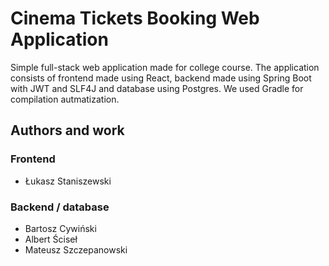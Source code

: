 # Cinema Tickets Booking Web Application 

Simple full-stack web application made for college course. 
The application consists of frontend made using React, backend made using Spring Boot with JWT and SLF4J and database using Postgres.
We used Gradle for compilation autmatization.

## Authors and work
### Frontend
+ Łukasz Staniszewski

### Backend / database
+ Bartosz Cywiński
+ Albert Ściseł
+ Mateusz Szczepanowski
